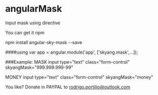 # angularMask
Input mask using directive

You can get it npm

npm install angular-sky-mask --save

####using 
var app = angular.module('app', ['skyang.mask',...]); 

###Example:
MASK
input type="text" class="form-control" skyangMask="999.999.999-99"

MONEY
input type="text" class="form-control" skyangMask="money"

You like? Donate in PAYPAL to rodrigo.portilio@outlook.com
